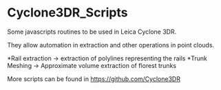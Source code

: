 # Cyclone3DR_Scripts

Some javascripts routines to be used in Leica Cyclone 3DR.

They allow automation in extraction and other operations in point clouds.

*Rail extraction -> extraction of polylines representing the rails
*Trunk Meshing -> Approximate volume extraction of florest trunks


More scripts can be found in https://github.com/Cyclone3DR
